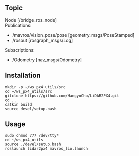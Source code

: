 ## Topic
Node [/bridge_ros_node]  
Publications: 
 * /mavros/vision_pose/pose [geometry_msgs/PoseStamped]
 * /rosout [rosgraph_msgs/Log]

Subscriptions: 
 * /Odometry [nav_msgs/Odometry]

## Installation

    mkdir -p ~/ws_px4_utils/src
    cd ~/ws_px4_utils/src
    gitclone https://github.com/HangyoCho/LiDAR2PX4.git
    cd ..
    catkin build
    source devel/setup.bash

## Usage

    sudo chmod 777 /dev/tty*
    cd ~/ws_px4_utils
    source ./devel/setup.bash
    roslaunch lidar2px4 mavros_lio.launch 


